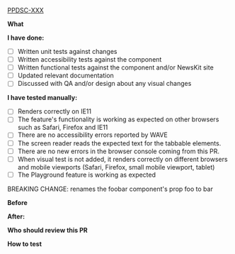 [PPDSC-XXX](https://nidigitalsolutions.jira.com/browse/PPDSC-XXX)

**What**
<!---
1. Background - why this is needed
2. What did you do
3. What does the reviewers should expect
--->

**I have done:**
 - [ ] Written unit tests against changes
 - [ ] Written accessibility tests against the component
 - [ ] Written functional tests against the component and/or NewsKit site
 - [ ] Updated relevant documentation
 - [ ] Discussed with QA and/or design about any visual changes

**I have tested manually:**
 - [ ] Renders correctly on IE11
 - [ ] The feature's functionality is working as expected on other browsers such as Safari, Firefox and IE11
 - [ ] There are no accessibility errors reported by WAVE
 - [ ] The screen reader reads the expected text for the tabbable elements.
 - [ ] There are no new errors in the browser console coming from this PR.
 - [ ] When visual test is not added, it renders correctly on different browsers and mobile viewports (Safari, Firefox, small mobile viewport, tablet)
 - [ ] The Playground feature is working as expected

<!---
This section will be used to indicate if we should move to a major version in the next release, remove if not revelant.
DO CONSIDER any of the following are all breaking changes to a consumer, this is by no mean an exhaustive list.
-removing or renaming props
-removing or renaming tokens
-removing or renaming components
-removing or renaming exported functions
-major bumps to peer dependencies
--->
BREAKING CHANGE: renames the foobar component's prop foo to bar 

<!---
Below sections are optional
--->

**Before**
<!--- Drag and Drop your screenshot's here --->

**After:**
<!--- Drag and Drop your screenshot's here --->

**Who should review this PR**
<!---
If you know someone is a domain expert for your PR,
someone who is deeply involved in the story,
ask them explicitly to review the PR.
--->

**How to test**
<!--
If it's not immediately obvious how to test this PR, give instructions.
It's mandatory to update README.MD or development documentation if existing test strategy had changed.
-->

<!--
More info about raising an good PR: https://nidigitalsolutions.jira.com/wiki/spaces/NPP/pages/1319370846/Pull+Request
-->
